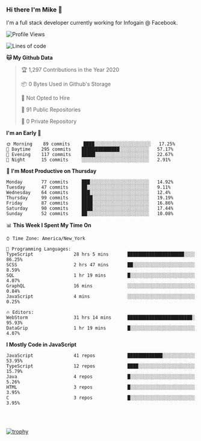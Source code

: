 ### Hi there I'm Mike 👋
I'm a full stack developer currently working for Infogain @ Facebook.

<!--START_SECTION:waka-->
![Profile Views](http://img.shields.io/badge/Profile%20Views-0-blue)

![Lines of code](https://img.shields.io/badge/From%20Hello%20World%20I%27ve%20Written-1.5%20million%20lines%20of%20code-blue)

**🐱 My Github Data** 

> 🏆 1,297 Contributions in the Year 2020
 > 
> 📦 0 Bytes Used in Github's Storage 
 > 
> 🚫 Not Opted to Hire
 > 
> 📜 91 Public Repositories
 > 
> 🔑 0 Private Repository 
 > 
**I'm an Early 🐤** 

```text
🌞 Morning    89 commits     ████░░░░░░░░░░░░░░░░░░░░░   17.25% 
🌆 Daytime    295 commits    ██████████████░░░░░░░░░░░   57.17% 
🌃 Evening    117 commits    █████░░░░░░░░░░░░░░░░░░░░   22.67% 
🌙 Night      15 commits     ░░░░░░░░░░░░░░░░░░░░░░░░░   2.91%

```
📅 **I'm Most Productive on Thursday** 

```text
Monday       77 commits     ███░░░░░░░░░░░░░░░░░░░░░░   14.92% 
Tuesday      47 commits     ██░░░░░░░░░░░░░░░░░░░░░░░   9.11% 
Wednesday    64 commits     ███░░░░░░░░░░░░░░░░░░░░░░   12.4% 
Thursday     99 commits     ████░░░░░░░░░░░░░░░░░░░░░   19.19% 
Friday       87 commits     ████░░░░░░░░░░░░░░░░░░░░░   16.86% 
Saturday     90 commits     ████░░░░░░░░░░░░░░░░░░░░░   17.44% 
Sunday       52 commits     ██░░░░░░░░░░░░░░░░░░░░░░░   10.08%

```


📊 **This Week I Spent My Time On** 

```text
⌚︎ Time Zone: America/New_York

💬 Programming Languages: 
TypeScript               28 hrs 5 mins       █████████████████████░░░░   86.25% 
SCSS                     2 hrs 47 mins       ██░░░░░░░░░░░░░░░░░░░░░░░   8.59% 
SQL                      1 hr 19 mins        █░░░░░░░░░░░░░░░░░░░░░░░░   4.07% 
GraphQL                  16 mins             ░░░░░░░░░░░░░░░░░░░░░░░░░   0.84% 
JavaScript               4 mins              ░░░░░░░░░░░░░░░░░░░░░░░░░   0.25%

🔥 Editors: 
WebStorm                 31 hrs 14 mins      ████████████████████████░   95.93% 
DataGrip                 1 hr 19 mins        █░░░░░░░░░░░░░░░░░░░░░░░░   4.07%

```

**I Mostly Code in JavaScript** 

```text
JavaScript               41 repos            █████████████░░░░░░░░░░░░   53.95% 
TypeScript               12 repos            ████░░░░░░░░░░░░░░░░░░░░░   15.79% 
Java                     4 repos             █░░░░░░░░░░░░░░░░░░░░░░░░   5.26% 
HTML                     3 repos             █░░░░░░░░░░░░░░░░░░░░░░░░   3.95% 
C                        3 repos             █░░░░░░░░░░░░░░░░░░░░░░░░   3.95%

```



<!--END_SECTION:waka-->

##### &nbsp;
[![trophy](https://github-profile-trophy.vercel.app/?username=uptonm&theme=dracula)](https://github.com/ryo-ma/github-profile-trophy)
